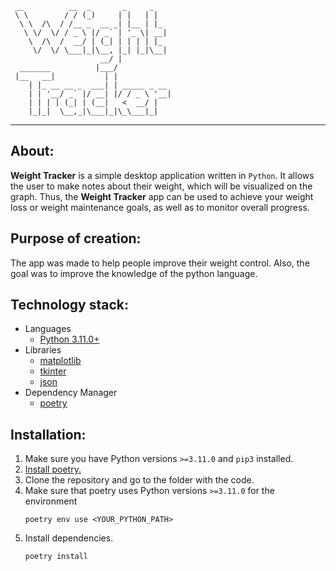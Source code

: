 ```
 __          __  _       _     _    
 \ \        / / (_)     | |   | |   
  \ \  /\  / /__ _  __ _| |__ | |_  
   \ \/  \/ / _ \ |/ _` | '_ \| __| 
    \  /\  /  __/ | (_| | | | | |_  
     \/  \/ \___|_|\__, |_| |_|\__| 
                    __/ |           
  _______          |___/            
 |__   __|           | |            
    | |_ __ __ _  ___| | _____ _ __ 
    | | '__/ _` |/ __| |/ / _ \ '__|
    | | | | (_| | (__|   <  __/ |   
    |_|_|  \__,_|\___|_|\_\___|_| 
```
___
## **About:**
**Weight Tracker** is a simple desktop application written in `Python`. It allows the user to make notes about their weight, which will be visualized on the graph. Thus, the **Weight Tracker** app can be used to achieve your weight loss or weight maintenance goals, as well as to monitor overall progress.

## **Purpose of creation:**
The app was made to help people improve their weight control. Also, the goal was to improve the knowledge of the python language.

## **Technology stack:**
+ Languages
    + [Python 3.11.0+](https://www.python.org/downloads/)
+ Libraries
    + [matplotlib](https://matplotlib.org/)
    + [tkinter](https://docs.python.org/3/library/tkinter.html)
    + [json](https://docs.python.org/3/library/json.html)
+ Dependency Manager
    + [poetry](https://python-poetry.org/docs/)
## **Installation:**

1. Make sure you have Python versions `>=3.11.0` and `pip3` installed.
2. [Install poetry.](https://python-poetry.org/docs/#installation)
3. Clone the repository and go to the folder with the code.
4. Make sure that poetry uses Python versions `>=3.11.0` for the environment
    ```
    poetry env use <YOUR_PYTHON_PATH> 
    ```
5. Install dependencies.
    ```
    poetry install
    ```